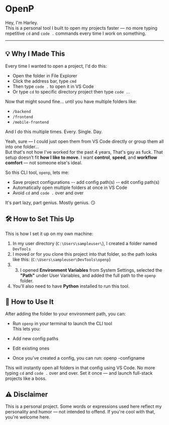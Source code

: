 # OpenP

Hey, I'm Harley.  
This is a personal tool I built to open my projects faster — no more typing repetitive `cd` and `code .` commands every time I work on something.

---

## 💡 Why I Made This

Every time I wanted to open a project, I'd do this:

- Open the folder in File Explorer
- Click the address bar, type `cmd`
- Then type `code .` to open it in VS Code
- Or type `cd` to specific directory project then type `code .`.

Now that might sound fine... until you have multiple folders like:

- `/backend`
- `/frontend`
- `/mobile-frontend`

And I do this multiple times. Every. Single. Day.

Yeah, sure — I could just open them from VS Code directly or group them all into one folder…  
But that's not how I've worked for the past 4 years, That's gay as fuck. That setup doesn’t fit **how I like to move**. I want **control**, **speed**, and **workflow comfort** — not someone else's ideal.

So this CLI tool, `openp`, lets me:

- Save project configurations 
  -- add config path(s)
  -- edit config path(s)
- Automatically open multiple folders at once in VS Code
- Avoid `cd` and `code .` over and over

It's part lazy, part genius. Mostly genius. 😏



## 🛠️ How to Set This Up

This is how I set it up on my own machine:

1. In my user directory (`C:\Users\sampleuser\`), I created a folder named `DevTools`
2. I moved or for you clone this project into that folder, so the path looks like this: (`C:\Users\sampleuser\DevTools\openp`)
3. 3. I opened **Environment Variables** from System Settings, selected the **"Path"** under User Variables, and added the full path to the `openp` folder.
4. You'll also need to have **Python** installed to run this tool.

## 🚀 How to Use It

After adding the folder to your environment path, you can:

- Run `openp` in your terminal to launch the CLI tool  
This lets you:
- Add new config paths
- Edit existing ones

- Once you’ve created a config, you can run: openp -configname 

This will instantly open all folders in that config using VS Code.
No more typing `cd` and `code .` over and over. Set it once — and launch full-stack projects like a boss.


## ⚠️ Disclaimer

This is a personal project. Some words or expressions used here reflect my personality and humor — not intended to offend. If you're cool with that, you're welcome here.
